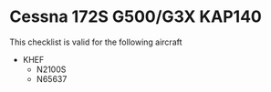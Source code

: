 # Cessna 172S G500/G3X KAP140

This checklist is valid for the following aircraft

* KHEF
  * N2100S
  * N65637
